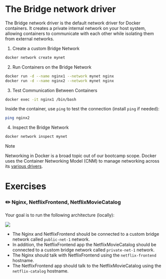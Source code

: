 # The Bridge network driver

The Bridge network driver is the default network driver for Docker containers.
It creates a private internal network on your host system, allowing containers to communicate with each other while isolating them from external networks. 

1. Create a custom Bridge Network

```bash
docker network create mynet
```

2. Run Containers on the Bridge Network

```bash
docker run -d --name nginx1 --network mynet nginx
docker run -d --name nginx2 --network mynet nginx
```

3. Test Communication Between Containers

```bash
docker exec -it nginx1 /bin/bash
```

Inside the container, use `ping` to test the connection (install `ping` if needed):

```bash
ping nginx2
```

4. Inspect the Bridge Network

```bash
docker network inspect mynet
```

> [!NOTE]
> Networking in Docker is a broad topic out of our bootcamp scope. 
> Docker uses the Container Networking Model (CNM) to manage networking across its [various drivers](https://docs.docker.com/network).

# Exercises

### :pencil2: Nginx, NetflixFrontend, NetflixMovieCatalog

Your goal is to run the following architecture (locally):

![][docker_nginx_frontend_catalog]

- The Nginx and NetflixFrontend should be connected to a custom bridge network called `public-net-1` network.
- In addition, the NetflixFrontend app the NetflixMovieCatalog should be connected to a custom bridge network called `private-net-1` network.
- The Nginx should talk with NetflixFrontend using the `netflix-frontend` hostname.
- The NetflixFrontend app should talk to the NetflixMovieCatalog using the `netflix-catalog` hostname.


[docker_sandbox]: https://exit-zero-academy.github.io/DevOpsTheHardWayAssets/img/docker_sandbox.png
[docker_cache]: https://exit-zero-academy.github.io/DevOpsTheHardWayAssets/img/docker_cache.png
[docker_nginx_frontend_catalog]: https://exit-zero-academy.github.io/DevOpsTheHardWayAssets/img/docker_nginx_frontend_catalog.png